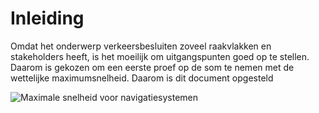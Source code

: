 # Inleiding

Omdat het onderwerp verkeersbesluiten zoveel raakvlakken en stakeholders heeft, is het moeilijk om uitgangspunten goed op te stellen. Daarom is gekozen om een eerste proef op de som te nemen met de wettelijke maximumsnelheid. Daarom is dit document opgesteld

![Maximale snelheid voor navigatiesystemen](./hoofdstukken/media/maximalesnelheid.png)